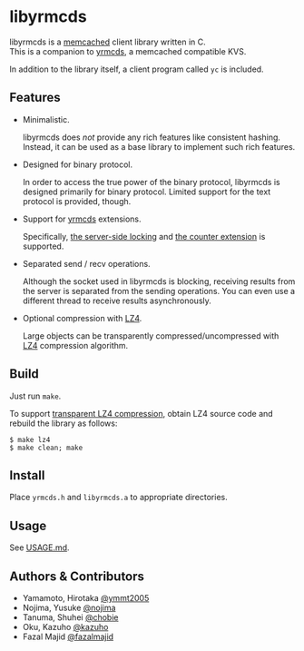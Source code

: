 libyrmcds
=========

libyrmcds is a [memcached][] client library written in C.  
This is a companion to [yrmcds][], a memcached compatible KVS.

In addition to the library itself, a client program called `yc` is included.

Features
--------

* Minimalistic.

    libyrmcds does *not* provide any rich features like consistent hashing.
    Instead, it can be used as a base library to implement such rich
    features.

* Designed for binary protocol.

    In order to access the true power of the binary protocol, libyrmcds
    is designed primarily for binary protocol.  Limited support for the
    text protocol is provided, though.

* Support for [yrmcds][] extensions.

    Specifically, [the server-side locking][locking] and [the counter extension][counter] is supported.

* Separated send / recv operations.

    Although the socket used in libyrmcds is blocking, receiving results
    from the server is separated from the sending operations.  You can
    even use a different thread to receive results asynchronously.

* Optional compression with [LZ4][].

    Large objects can be transparently compressed/uncompressed with
    [LZ4][] compression algorithm.

Build
-----

Just run `make`.

To support [transparent LZ4 compression][compress], obtain LZ4 source
code and rebuild the library as follows:

```
$ make lz4
$ make clean; make
```

Install
-------

Place `yrmcds.h` and `libyrmcds.a` to appropriate directories.

Usage
-----

See [USAGE.md](USAGE.md).

Authors & Contributors
----------------------

* Yamamoto, Hirotaka [@ymmt2005](https://github.com/ymmt2005)
* Nojima, Yusuke [@nojima](https://github.com/nojima)
* Tanuma, Shuhei [@chobie](https://github.com/chobie)
* Oku, Kazuho [@kazuho](https://github.com/kazuho)
* Fazal Majid [@fazalmajid](https://github.com/fazalmajid)

[memcached]: http://memcached.org/
[yrmcds]: http://cybozu.github.io/yrmcds/
[binprot]: https://code.google.com/p/memcached/wiki/BinaryProtocolRevamped
[locking]: https://github.com/cybozu/yrmcds/blob/master/docs/locking.md
[counter]: https://github.com/cybozu/yrmcds/blob/master/docs/counter.md
[LZ4]: https://code.google.com/p/lz4/
[compress]: USAGE.md#transparent-compression
